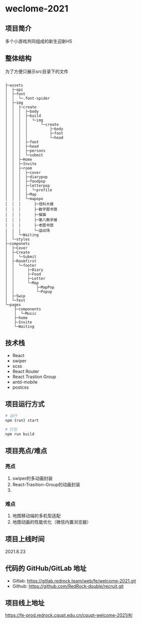 # weclome-2021

## 项目简介

多个小游戏共同组成的新生迎新H5

## 整体结构

为了方便只展示src目录下的文件

```$xslt

├─assets
│  ├─api
│  ├─font
│  │  └─.font-spider
│  ├─img
│  │  ├─create
│  │  │  ├─body
│  │  │  ├─build
│  │  │  │  └─img
│  │  │  │      └─create
│  │  │  │          ├─body
│  │  │  │          ├─foot
│  │  │  │          └─head
│  │  │  ├─foot
│  │  │  ├─head
│  │  │  ├─persons
│  │  │  └─submit
│  │  ├─Home
│  │  ├─Invite
│  │  ├─room
│  │  │  ├─cover
│  │  │  ├─diarypop
│  │  │  ├─foodpop
│  │  │  ├─letterpop
│  │  │  │  └─profile
│  │  │  ├─Map
│  │  │  └─mapopo
│  │  │      ├─信科大楼
│  │  │      ├─数字图书馆
│  │  │      ├─猫猫
│  │  │      ├─第八教学楼
│  │  │      ├─老图书馆
│  │  │      └─运动场
│  │  └─Waiting
│  └─styles
├─componets
│  ├─Cover
│  ├─Create
│  │  └─Submit
│  ├─Roomfirst
│  │  └─footer
│  │      ├─Diary
│  │      ├─Food
│  │      ├─Letter
│  │      └─Map
│  │          ├─MapPop
│  │          └─Popup
│  ├─Swip
│  └─Test
└─pages
    ├─components
    │  └─Music
    ├─home
    ├─Invite
    └─Waiting
```
## 技术栈
+ React
+ swiper
+ scss
+ React Router
+ React Trastion Group
+ antd-mobile
+ postcss

## 项目运行方式

```bash
# 运行
npm (run) start  

# 打包
npm run build
```

## 项目亮点/难点

### 亮点
1. swiper的多动画封装
2. React-Trasition-Group的动画封装
3. 

### 难点
1. 地图移动端的多机型适配
2. 地图动画的性能优化（微信内置浏览器）

## 项目上线时间
2021.8.23

## 代码的 GitHub/GitLab 地址

+ Gitlab: https://gitlab.redrock.team/web/fe/welcome-2021.git
+ Github: https://github.com/RedRock-double/recruit.git

## 项目线上地址
https://fe-prod.redrock.cqupt.edu.cn/cqupt-welcome-2021/#/


